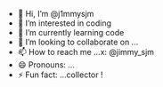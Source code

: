 - 👋 Hi, I’m @j1mmysjm
- 👀 I’m interested in coding
- 🌱 I’m currently learning code
- 💞️ I’m looking to collaborate on ...
- 📫 How to reach me ...x: @jimmy_sjm
- 😄 Pronouns: ...
- ⚡ Fun fact: ...collector !

<!---
j1mmysjm/j1mmysjm is a ✨ special ✨ repository because its `README.md` (this file) appears on your GitHub profile.
You can click the Preview link to take a look at your changes.
--->
